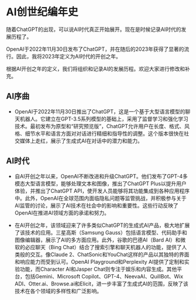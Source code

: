 # AI创世纪编年史

随着ChatGPT的出现，可以说AI时代真正开始展开。现在是时候记录AI时代的发展历程了。

OpenAI于2022年11月30日发布了ChatGPT，并在随后的2023年获得了显著的流行。因此，我将2023年定义为AI时代的开创之年。

根据AI开创之年的定义，我们将组织和记录AI的发展历程。欢迎大家进行修改和补充。

## AI序曲

- OpenAI于2022年11月30日推出了ChatGPT，这是一个基于大型语言模型的聊天机器人。它建立在GPT-3.5系列模型的基础上，采用了监督学习和强化学习技术。最初发布为原型和“研究预览版”，ChatGPT允许用户在长度、格式、风格、细节水平和语言方面对对话进行精细和指导性的调整。这个版本很快在社交媒体上走红，展示了生成式AI在对话中的潜力和能力。

## AI时代

- 自AI开创之年以来，OpenAI不断改进和升级ChatGPT。他们发布了GPT-4多模态大型语言模型，能够处理文本和图像，推出了ChatGPT Plus以提升用户体验，并推出了ChatGPT API，使开发人员能够将其功能集成到各种应用程序中。此外，OpenAI在全球范围内面临隐私问题等监管挑战，并积极参与关于AI监管的讨论，展示了AI技术在社会中的影响和重要性。这些行动反映了OpenAI在推进AI领域方面的承诺和努力。

- 在AI开创之年，该领域迎来了许多类似ChatGPT的生成式AI产品，极大地扩展了该技术的应用。三星高斯（Samsung Gauss）包括语言模型、代码助手和图像编辑器，展示了AI的多方面应用。此外，谷歌的巴德AI（Bard AI）和微软的必应聊天（Bing Chat）结合了搜索引擎和聊天机器人的功能，提供了人类般的交互。像Claude 2、ChatSonic和YouChat这样的产品以其独特的界面和响应能力而受到认可。OpenAI Playground和Perplexity AI提供了定制和实验功能，而Character AI和Jasper Chat则专注于娱乐和内容生成。其他平台，包括Gemini、Microsoft Copilot、GPT-4、NeevaAI、QuillBot、Wix ADI、Otter.ai、Browse.ai和Elicit，进一步丰富了生成式AI的范围，反映了该技术在各个领域的多样性和广泛影响。
